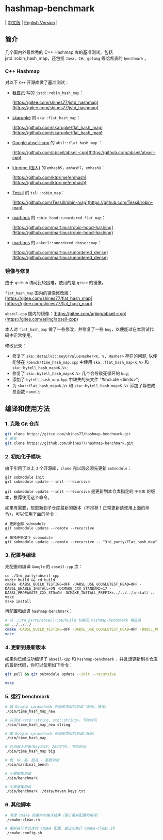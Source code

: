 # hashmap-benchmark

| [中文版](./README.md) | [English Version](./README.en.md) |

## 简介

几个国内外最优秀的 C++ Hashmap 库的基准测试，包括 jstd::robin_hash_map，还包括 `Java`、`C#`、`golang` 等哈希表的 `benchmark` 。

### C++ Hashmap

对以下 `C++` 开源库做了基准测试：

* [我自己](https://github.com/shines77) 写的 `jstd::robin_hash_map`：

    [https://gitee.com/shines77/jstd_hashmap](https://gitee.com/shines77/jstd_hashmap)

* [skarupke](https://github.com/skarupke) 的 `aka::flat_hash_map`：

    [https://github.com/skarupke/flat_hash_map](https://github.com/skarupke/flat_hash_map)

* [Google abseil-cpp](https://github.com/abseil) 的 `absl::flat_hash_map` ：

    [https://github.com/abseil/abseil-cpp](https://github.com/abseil/abseil-cpp)

* [ktprime (国人)](https://github.com/ktprime) 的 `emhash5`，`emhash7`，`emhash8`：

    [https://github.com/ktprime/emhash](https://github.com/ktprime/emhash)

* [Tessil](https://github.com/Tessil) 的 `tsl::robin_map`：

    [https://github.com/Tessil/robin-map](https://github.com/Tessil/robin-map)

* [martinus](https://github.com/martinus) 的 `robin_hood::unordered_flat_map`：

    [https://github.com/martinus/robin-hood-hashing](https://github.com/martinus/robin-hood-hashing)

* [martinus](https://github.com/martinus) 的 `ankerl::unordered_dense::map`：

    [https://github.com/martinus/unordered_dense](https://github.com/martinus/unordered_dense)

### 镜像与修复

由于 `github` 访问比较困难，使用的是 `gitee` 的镜像。

`flat_hash_map` 国内的镜像修改版：[https://gitee.com/shines77/flat_hash_map](https://gitee.com/shines77/flat_hash_map)

`abseil-cpp` 国内的镜像：[https://gitee.com/arjing/abseil-cpp](https://gitee.com/arjing/abseil-cpp)

本人对 `flat_hash_map` 做了一些修改，并修复了一些 `bug`，以便能过在本测试代码中正常使用。

修改记录：

* 修复了 `ska::detailv3::KeyOrValueHasher<K, V, Hasher>` 存在的问题, 以便能够在 `/bench/time_hash_map.cpp` 中使用 `ska::flat_hash_map<K,V>` 和 `ska::bytell_hash_map<K,V>`;
* 修复了 `ska::bytell_hash_map<K,V>` 几个会导致死循环的 `bug`;
* 添加了 `bytell_hash_map.hpp` 中缺失的头文件 "#include \<limits\>";
* 为 `ska::flat_hash_map<K,V>` 和 `ska::bytell_hash_map<K,V>` 添加了静态成员函数 `name()`;

## 编译和使用方法

### 1. 克隆 Git 仓库

```bash
git clone https://gitee.com/shines77/hashmap-benchmark.git
# 或者
git clone https://github.com/shines77/hashmap-benchmark.git
```

### 2. 初始化子模块

由于引用了以上 `3` 个开源库，`clone` 完以后必须先更新 `submodule`：

```shell
git submodule init
git submodule update --init --recursive
```

`git submodule update --init --recursive` 是更新到本仓库指定的 `子仓库` 的版本，推荐使用这个命令。

如果有需要，想更新到子仓库最新的版本（不推荐！正常更新请使用上面的命令），可以使用下面的命令：

```shell
# 更新全部 submodule
git submodule update --remote --recursive

# 单独更新某个 submodule
git submodule update --remote --recursive -- "3rd_party/flat_hash_map"
```

### 3. 配置与编译

先配置和编译 `Google` 的 `abseil-cpp` 库：

```shell
cd ./3rd_party/abseil-cpp
mkdir build && cd build
cmake -DABSL_BUILD_TESTING=OFF -DABSL_USE_GOOGLETEST_HEAD=OFF -DABSL_ENABLE_INSTALL=ON -DCMAKE_CXX_STANDARD=17 -DABSL_PROPAGATE_CXX_STD=ON -DCMAKE_INSTALL_PREFIX=../../../install ..
make
make install
```

再配置和编译 `hashmap-benchmark`：

```bash
# 从 ./3rd_party/abseil-cpp/build 切换回 hashmap-benchmark 根目录
cd ../../../
cmake -DABSL_BUILD_TESTING=OFF -DABSL_USE_GOOGLETEST_HEAD=OFF -DABSL_PROPAGATE_CXX_STD=ON -DCMAKE_PREFIX_PATH=./install .
make
```

### 4. 更新到最新版本

如果你已经成功编译了 `abseil-cpp` 和 `hashmap-benchmark` ，并且想更新到本仓库的最新代码，你可以使用如下命令：

```bash
git pull && git submodule update --init --recursive

make
```

### 5. 运行 benchmark

```bash
# 跟 Google sprasehash 开源库类似的测试（新版，推荐）
./bin/time_hash_map_new

# 只测试 <std::string, std::string>，节约时间
./bin/time_hash_map_new string

# 跟 Google sprasehash 开源库类似的测试(旧版)
./bin/time_hash_map

# 只测试大对象(Key为32, 256字节)，节约时间
./bin/time_hash_map big

# 低、中、高、超高 - 基数测试
./bin/cardinal_bench

# 小数据集测试
./bin/benchmark

# 中数据集测试
./bin/benchmark ./data/Maven.keys.txt
```

### 6. 其他脚本

```bash
# 清理 cmake 的缓存和编译结果（便于重新配置和编译）
./cmake-clean.sh

# 重新执行本仓库的 cmake 配置，建议先执行 cmake-clean.sh
./cmake-config.sh
```

